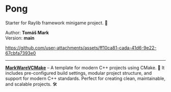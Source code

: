 # Pong

Starter for Raylib framework minigame project. 👾

Author: **Tomáš Mark**  
Version: **main**

https://github.com/user-attachments/assets/ff10ca81-cada-41d6-9e22-67cbfa7393e0

---

**[MarkWareVCMake](https://github.com/tomasmark79/MarkWareVCMake)** – A template for modern C++ projects using CMake. 🚀 It includes pre-configured build settings, modular project structure, and support for modern C++ standards. Perfect for creating clean, maintainable, and scalable projects. 🛠️
